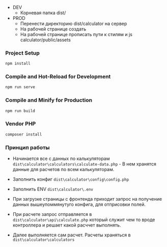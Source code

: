 - DEV
  - Корневая папка dist/
- PROD
  - Перенести директорию dist/calculator на сервер
  - На рабочей странице создать <div id="calculator-app"></div>
  - На рабочей странице прописать пути к стилям и js calculator/public/assets

### Project Setup

```sh
npm install
```

### Compile and Hot-Reload for Development

```sh
npm run serve
```

### Compile and Minify for Production

```sh
npm run build
```

### Vendor PHP

```sh
composer install
```

### Принцип работы

- Начинается все с данных по калькуляторам `dist\calculator\calculators\calculate-data.php` - В нем хранятся данные для расчетов по всем калькуляторам.

- Заполнить конфиг `dist\calculator\config\config.php`
- Заполнить ENV `dist\calculator\.env`

- При загрузке страницы с фронтенда приходит запрос на получение данных вышеупоммянутуго конфига, для отприсовки полей.

- При расчете запрос отправляется в `dist\calculator\api\calculate.php` который служит чем то вроде контроллера и решает какой расччет выполнять.

- Далее выполняется сам расчет. Расчеты храняться в `dist\calculator\calculators`
